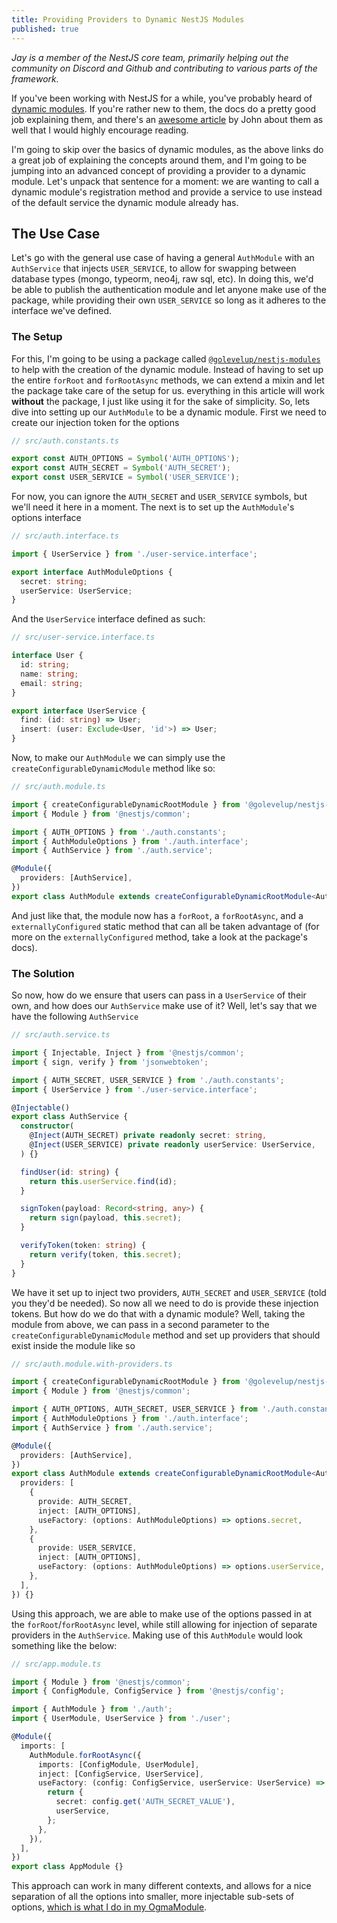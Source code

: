 ```yaml
---
title: Providing Providers to Dynamic NestJS Modules
published: true
---
```


_Jay is a member of the NestJS core team, primarily helping out the community on Discord and Github and contributing to various parts of the framework._

If you've been working with NestJS for a while, you've probably heard of [dynamic modules](https://docs.nestjs.com/fundamentals/dynamic-modules). If you're rather new to them, the docs do a pretty good job explaining them, and there's an [awesome article](https://dev.to/nestjs/advanced-nestjs-how-to-build-completely-dynamic-nestjs-modules-1370) by John about them as well that I would highly encourage reading. 

I'm going to skip over the basics of dynamic modules, as the above links do a great job of explaining the concepts around them, and I'm going to be jumping into an advanced concept of providing a provider to a dynamic module. Let's unpack that sentence for a moment: we are wanting to call a dynamic module's registration method and provide a service to use instead of the default service the dynamic module already has.

## The Use Case

Let's go with the general use case of having a general `AuthModule` with an `AuthService` that injects `USER_SERVICE`, to allow for swapping between database types (mongo, typeorm, neo4j, raw sql, etc). In doing this, we'd be able to publish the authentication module and let anyone make use of the package, while providing their own `USER_SERVICE` so long as it adheres to the interface we've defined.

### The Setup

For this, I'm going to be using a package called [`@golevelup/nestjs-modules`](https://github.com/golevelup/nestjs/tree/master/packages/modules) to help with the creation of the dynamic module. Instead of having to set up the entire `forRoot` and `forRootAsync` methods, we can extend a mixin and let the package take care of the setup for us. everything in this article will work __without__ the package, I just like using it for the sake of simplicity. So, lets dive into setting up our `AuthModule` to be a dynamic module. First we need to create our injection token for the options

```ts
// src/auth.constants.ts

export const AUTH_OPTIONS = Symbol('AUTH_OPTIONS');
export const AUTH_SECRET = Symbol('AUTH_SECRET');
export const USER_SERVICE = Symbol('USER_SERVICE');

```

For now, you can ignore the `AUTH_SECRET` and `USER_SERVICE` symbols, but we'll need it here in a moment. The next is to set up the `AuthModule`'s options interface

```ts
// src/auth.interface.ts

import { UserService } from './user-service.interface';

export interface AuthModuleOptions {
  secret: string;
  userService: UserService;
}

```

And the `UserService` interface defined as such:

```ts
// src/user-service.interface.ts

interface User {
  id: string;
  name: string;
  email: string;
}

export interface UserService {
  find: (id: string) => User;
  insert: (user: Exclude<User, 'id'>) => User;
}

```

Now, to make our `AuthModule` we  can simply use the `createConfigurableDynamicModule` method like so:

```ts
// src/auth.module.ts

import { createConfigurableDynamicRootModule } from '@golevelup/nestjs-modules';
import { Module } from '@nestjs/common';

import { AUTH_OPTIONS } from './auth.constants';
import { AuthModuleOptions } from './auth.interface';
import { AuthService } from './auth.service';

@Module({
  providers: [AuthService],
})
export class AuthModule extends createConfigurableDynamicRootModule<AuthModule, AuthModuleOptions>(AUTH_OPTIONS) {}

```

And just like that, the module now has a `forRoot`, a `forRootAsync`, and a `externallyConfigured` static method that can all be taken advantage of (for more on the `externallyConfigured` method, take a look at the package's docs).

### The Solution

So now, how do we ensure that users can pass in a `UserService` of their own, and how does our `AuthService` make use of it? Well, let's say that we have the following `AuthService`

```ts
// src/auth.service.ts

import { Injectable, Inject } from '@nestjs/common';
import { sign, verify } from 'jsonwebtoken';

import { AUTH_SECRET, USER_SERVICE } from './auth.constants';
import { UserService } from './user-service.interface';

@Injectable()
export class AuthService {
  constructor(
    @Inject(AUTH_SECRET) private readonly secret: string,
    @Inject(USER_SERVICE) private readonly userService: UserService,
  ) {}

  findUser(id: string) {
    return this.userService.find(id);
  }

  signToken(payload: Record<string, any>) {
    return sign(payload, this.secret);
  }

  verifyToken(token: string) {
    return verify(token, this.secret);
  }
}

```

We have it set up to inject two providers, `AUTH_SECRET` and `USER_SERVICE` (told you they'd be needed). So now all we need to do is provide these injection tokens. But how do we do that with a dynamic module? Well, taking the module from above, we can pass in a second parameter to the `createConfigurableDynamicModule` method and set up providers that should exist inside the module like so

```ts
// src/auth.module.with-providers.ts

import { createConfigurableDynamicRootModule } from '@golevelup/nestjs-modules';
import { Module } from '@nestjs/common';

import { AUTH_OPTIONS, AUTH_SECRET, USER_SERVICE } from './auth.constants';
import { AuthModuleOptions } from './auth.interface';
import { AuthService } from './auth.service';

@Module({
  providers: [AuthService],
})
export class AuthModule extends createConfigurableDynamicRootModule<AuthModule, AuthModuleOptions>(AUTH_OPTIONS, {
  providers: [
    {
      provide: AUTH_SECRET,
      inject: [AUTH_OPTIONS],
      useFactory: (options: AuthModuleOptions) => options.secret,
    },
    {
      provide: USER_SERVICE,
      inject: [AUTH_OPTIONS],
      useFactory: (options: AuthModuleOptions) => options.userService,
    },
  ],
}) {}

```

Using this approach, we are able to make use of the options passed in at the `forRoot`/`forRootAsync` level, while still allowing for injection of separate providers in the `AuthService`. Making use of this `AuthModule` would look something like the below:

```ts
// src/app.module.ts

import { Module } from '@nestjs/common';
import { ConfigModule, ConfigService } from '@nestjs/config';

import { AuthModule } from './auth';
import { UserModule, UserService } from './user';

@Module({
  imports: [
    AuthModule.forRootAsync({
      imports: [ConfigModule, UserModule],
      inject: [ConfigService, UserService],
      useFactory: (config: ConfigService, userService: UserService) => {
        return {
          secret: config.get('AUTH_SECRET_VALUE'),
          userService,
        };
      },
    }),
  ],
})
export class AppModule {}

```

This approach can work in many different contexts, and allows for a nice separation of all the options into smaller, more injectable sub-sets of options, [which is what I do in my OgmaModule](https://github.com/jmcdo29/ogma/blob/main/packages/nestjs-module/src/ogma-core.module.ts#L33).

